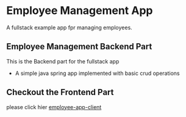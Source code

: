 # Employee Management App

A fullstack example app fpr managing employees.

## Employee Management Backend Part

This is the Backend part for the fullstack app

- A simple java spring app implemented with basic crud operations

## Checkout the Frontend Part

please click hier [employee-app-client](https://github.com/MehmetC80/employee-app-client)
